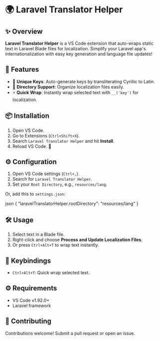 # 🌍 Laravel Translator Helper

## ✨ Overview

**Laravel Translator Helper** is a VS Code extension that auto-wraps static text in Laravel Blade files for localization. Simplify your Laravel app's internationalization with easy key generation and language file updates!

## 🚀 Features

- 🔑 **Unique Keys**: Auto-generate keys by transliterating Cyrillic to Latin.
- 📂 **Directory Support**: Organize localization files easily.
- ⚡ **Quick Wrap**: Instantly wrap selected text with `__('key')` for localization.

## 📦 Installation

1. Open VS Code.
2. Go to Extensions (`Ctrl+Shift+X`).
3. Search `Laravel Translator Helper` and hit **Install**.
4. Reload VS Code. 🎉

## ⚙️ Configuration

1. Open VS Code settings (`Ctrl+,`).
2. Search for `Laravel Translator Helper`.
3. Set your `Root Directory`, e.g., `resources/lang`.

Or, add this to `settings.json`:

json
{
  "laravelTranslatorHelper.rootDirectory": "resources/lang"
}

## 🛠️ Usage

1. Select text in a Blade file.
2. Right-click and choose **Process and Update Localization Files**.
3. Or press `Ctrl+Alt+T` to wrap text instantly.

## 🎹 Keybindings

- `Ctrl+Alt+T`: Quick wrap selected text.

## ⚙️ Requirements

- VS Code v1.92.0+
- Laravel framework

## 🤝 Contributing

Contributions welcome! Submit a pull request or open an issue.

